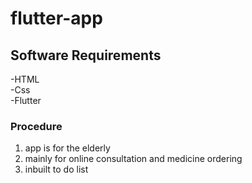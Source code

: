 # flutter-app
## Software Requirements
-HTML  
-Css  
-Flutter  

### Procedure
1.  app is for the elderly
2.  mainly for online consultation and medicine ordering
3.  inbuilt to do list

